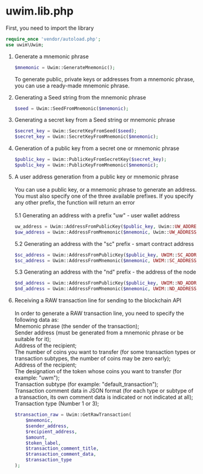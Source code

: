 # uwim.lib.php

First, you need to import the library
~~~php
require_once 'vendor/autoload.php';
use uwim\Uwim;
~~~
1. Generate a mnemonic phrase
    ~~~php
    $mnemonic = Uwim::GenerateMnemonic();
    ~~~
    To generate public, private keys or addresses from a mnemonic phrase, you can use a ready-made mnemonic phrase. 

2. Generating a Seed string from the mnemonic phrase
    ~~~php
    $seed = Uwim::SeedFromMnemonic($mnemonic);
    ~~~
3. Generating a secret key from a Seed string or mnemonic phrase
    ~~~php
    $secret_key = Uwim::SecretKeyFromSeed($seed);
    $secret_key = Uwim::SecretKeyFromMnemonic($mnemonic);
    ~~~
4. Generation of a public key from a secret one or mnemonic phrase
    ~~~php
    $public_key = Uwim::PublicKeyFromSecretKey($secret_key);
    $public_key = Uwim::PublicKeyFromMnemonic($mnemonic);
    ~~~  
5. A user address generation from a public key or mnemonic phrase<br><br>
You can use a public key, or a mnemonic phrase to generate an address. You must also specify one of the three available prefixes. If you specify any other prefix, the function will return an error<br><br>
    5.1 Generating an address with a prefix "uw" - user wallet address
    ~~~php
    uw_address = Uwim::AddressFromPublicKey($public_key, Uwim::UW_ADDRESS_PREFIX);
    $uw_address = Uwim::AddressFromMnemonic($mnemonic, Uwim::UW_ADDRESS_PREFIX);
    ~~~
   5.2 Generating an address with the "sc" prefix - smart contract address
    ~~~php
    $sc_address = Uwim::AddressFromPublicKey($public_key, UWIM::SC_ADDRESS_PREFIX);
    $sc_address = Uwim::AddressFromMnemonic($mnemonic, UWIM::SC_ADDRESS_PREFIX);
    ~~~
   5.3 Generating an address with the "nd" prefix - the address of the node
    ~~~php
    $nd_address = Uwim::AddressFromPublicKey($public_key, UWIM::ND_ADDRESS_PREFIX);
    $nd_address = Uwim::AddressFromMnemonic($mnemonic, UWIM::ND_ADDRESS_PREFIX);
    ~~~

6. Receiving a RAW transaction line for sending to the blockchain API<br><br>
    In order to generate a RAW transaction line, you need to specify the following data as:<br>
    Mnemonic phrase (the sender of the transaction);<br>
    Sender address (must be generated from a mnemonic phrase or be suitable for it);<br>
    Address of the recipient;<br>
    The number of coins you want to transfer (for some transaction types or transaction subtypes, the number of coins may be zero early);<br>
    Address of the recipient;<br>
    The designation of the token whose coins you want to transfer (for example: "uwm");<br>
    Transaction subtype (for example: "default_transaction");<br>
    Transaction comment data in JSON format (for each type or subtype of a transaction, its own comment data is indicated or not indicated at all);<br>
    Transaction type (Number 1 or 3);
    ~~~php
    $transaction_raw = Uwim::GetRawTransaction(
        $mnemonic,
        $sender_address,
        $recipient_address,
        $amount,
        $token_label,
        $transaction_comment_title,
        $transaction_comment_data,
        $transaction_type
    );
    ~~~